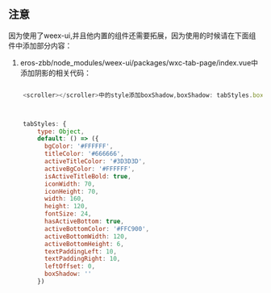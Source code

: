 ## 注意

因为使用了weex-ui,并且他内置的组件还需要拓展，因为使用的时候请在下面组件中添加部分内容：
1. eros-zbb/node_modules/weex-ui/packages/wxc-tab-page/index.vue中添加阴影的相关代码：

```js

    <scroller></scroller>中的style添加boxShadow,boxShadow: tabStyles.boxShadow



    tabStyles: {
        type: Object,
        default: () => ({
          bgColor: '#FFFFFF',
          titleColor: '#666666',
          activeTitleColor: '#3D3D3D',
          activeBgColor: '#FFFFFF',
          isActiveTitleBold: true,
          iconWidth: 70,
          iconHeight: 70,
          width: 160,
          height: 120,
          fontSize: 24,
          hasActiveBottom: true,
          activeBottomColor: '#FFC900',
          activeBottomWidth: 120,
          activeBottomHeight: 6,
          textPaddingLeft: 10,
          textPaddingRight: 10,
          leftOffset: 0,
          boxShadow: ''
        })

```
